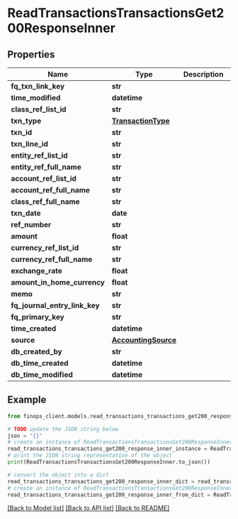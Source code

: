 # ReadTransactionsTransactionsGet200ResponseInner


## Properties

Name | Type | Description | Notes
------------ | ------------- | ------------- | -------------
**fq_txn_link_key** | **str** |  | 
**time_modified** | **datetime** |  | 
**class_ref_list_id** | **str** |  | [optional] 
**txn_type** | [**TransactionType**](TransactionType.md) |  | [optional] 
**txn_id** | **str** |  | [optional] 
**txn_line_id** | **str** |  | [optional] 
**entity_ref_list_id** | **str** |  | [optional] 
**entity_ref_full_name** | **str** |  | [optional] 
**account_ref_list_id** | **str** |  | [optional] 
**account_ref_full_name** | **str** |  | [optional] 
**class_ref_full_name** | **str** |  | [optional] 
**txn_date** | **date** |  | [optional] 
**ref_number** | **str** |  | [optional] 
**amount** | **float** |  | [optional] 
**currency_ref_list_id** | **str** |  | [optional] 
**currency_ref_full_name** | **str** |  | [optional] 
**exchange_rate** | **float** |  | [optional] 
**amount_in_home_currency** | **float** |  | [optional] 
**memo** | **str** |  | [optional] 
**fq_journal_entry_link_key** | **str** |  | [optional] 
**fq_primary_key** | **str** |  | [optional] 
**time_created** | **datetime** |  | [optional] 
**source** | [**AccountingSource**](AccountingSource.md) |  | [optional] 
**db_created_by** | **str** |  | [optional] 
**db_time_created** | **datetime** |  | [optional] 
**db_time_modified** | **datetime** |  | [optional] 

## Example

```python
from finops_client.models.read_transactions_transactions_get200_response_inner import ReadTransactionsTransactionsGet200ResponseInner

# TODO update the JSON string below
json = "{}"
# create an instance of ReadTransactionsTransactionsGet200ResponseInner from a JSON string
read_transactions_transactions_get200_response_inner_instance = ReadTransactionsTransactionsGet200ResponseInner.from_json(json)
# print the JSON string representation of the object
print(ReadTransactionsTransactionsGet200ResponseInner.to_json())

# convert the object into a dict
read_transactions_transactions_get200_response_inner_dict = read_transactions_transactions_get200_response_inner_instance.to_dict()
# create an instance of ReadTransactionsTransactionsGet200ResponseInner from a dict
read_transactions_transactions_get200_response_inner_from_dict = ReadTransactionsTransactionsGet200ResponseInner.from_dict(read_transactions_transactions_get200_response_inner_dict)
```
[[Back to Model list]](../README.md#documentation-for-models) [[Back to API list]](../README.md#documentation-for-api-endpoints) [[Back to README]](../README.md)


